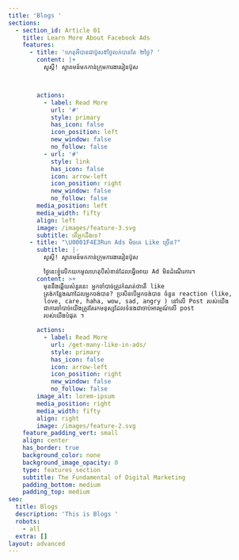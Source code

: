 ```yaml
---
title: 'Blogs '
sections:
  - section_id: Article 01
    title: Learn More About Facebook Ads
    features:
      - title: 'ហេតុអីបានជាប៊ូស៥ថ្ងៃលក់បានតែ ២ថ្ងៃ? '
        content: |+
          សួស្ដី! ស្វាគមន៍មកកាន់ក្រុមការងាររៀនប៊ូស



        actions:
          - label: Read More
            url: '#'
            style: primary
            has_icon: false
            icon_position: left
            new_window: false
            no_follow: false
          - url: '#'
            style: link
            has_icon: false
            icon: arrow-left
            icon_position: right
            new_window: false
            no_follow: false
        media_position: left
        media_width: fifty
        align: left
        image: /images/feature-3.svg
        subtitle: តើអ្នកដឹងទេ?
      - title: "\U0001F4E3Run Ads មិចគេ Like ច្រើន?"
        subtitle: |-
          សួស្ដី! ស្វាគមន៍មកកាន់ក្រុមការងាររៀនប៊ូស

          ថ្ងៃនេះខ្ញុំលើកយកមូលហេតុបីសំខាន់ដែលធ្វើអោយ Ad មិនដំណើរការ។
        content: >+
          មុននឹងឆ្លើយសំនួរនេះ អ្នកចាំបាច់ត្រូវកំណត់ថាតើ like
          ត្រង់កន្លែងណាដែលអ្នកចង់បាន? ប្រសិនបើអ្នកចង់បាន ចំនួន reaction (like,
          love, care, haha, wow, sad, angry ) នៅលើ Post របស់យើង
          ជាការចាំបាច់យើងត្រូវតែរកមនុស្សដែលទំនងជាចាប់អារម្មណ៍លើ post
          របស់យើងបំផុត ។

        actions:
          - label: Read More
            url: /get-many-like-in-ads/
            style: primary
            has_icon: false
            icon: arrow-left
            icon_position: right
            new_window: false
            no_follow: false
        image_alt: lorem-ipsum
        media_position: right
        media_width: fifty
        align: right
        image: /images/feature-2.svg
    feature_padding_vert: small
    align: center
    has_border: true
    background_color: none
    background_image_opacity: 0
    type: features_section
    subtitle: The Fundamental of Digital Marketing
    padding_bottom: medium
    padding_top: medium
seo:
  title: Blogs
  description: 'This is Blogs '
  robots:
    - all
  extra: []
layout: advanced
---
```

